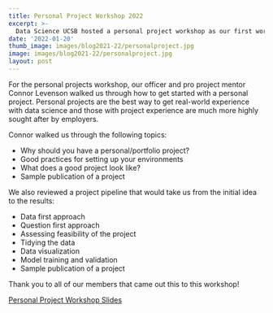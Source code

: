 ```yaml
---
title: Personal Project Workshop 2022
excerpt: >-
  Data Science UCSB hosted a personal project workshop as our first workshop of the quarter!
date: '2022-01-20'
thumb_image: images/blog2021-22/personalproject.jpg
image: images/blog2021-22/personalproject.jpg
layout: post
---
```


For the personal projects workshop, our officer and pro project mentor Connor Levenson walked us through how to get started with a personal project. Personal projects are the best way to get real-world experience with data science and those with project experience are much more highly sought after by employers. 

Connor walked us through the following topics: 
* Why should you have a personal/portfolio project?
* Good practices for setting up your environments
* What does a good project look like?
* Sample publication of a project

We also reviewed a project pipeline that would take us from the initial idea to the results: 
* Data first approach
* Question first approach
* Assessing feasibility of the project
* Tidying the data
* Data visualization
* Model training and validation
* Sample publication of a project

Thank you to all of our members that came out this to this workshop!


[Personal Project Workshop Slides](https://docs.google.com/presentation/d/1lZ0rrJpjFuD-Z6rBYK3DW78-mDWbzUoz/edit#slide=id.p11)
